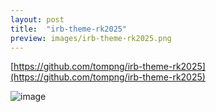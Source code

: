 ```yaml
---
layout: post
title:  "irb-theme-rk2025"
preview: images/irb-theme-rk2025.png
---
```


[https://github.com/tompng/irb-theme-rk2025](https://github.com/tompng/irb-theme-rk2025)

![image](../../../images/irb-theme-rk2025.png)